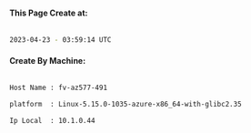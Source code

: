 
   
#### This Page Create at:

```bash

2023-04-23 - 03:59:14 UTC

```

#### Create By Machine:

```bash

Host Name : fv-az577-491

platform  : Linux-5.15.0-1035-azure-x86_64-with-glibc2.35

Ip Local  : 10.1.0.44

```

